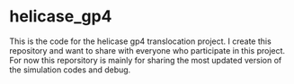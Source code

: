 # helicase_gp4
This is the code for the helicase gp4 translocation project. I create this repository and want to share with everyone who participate in this project. For now this reporsitory is mainly for sharing the most updated version of the simulation codes and debug.
